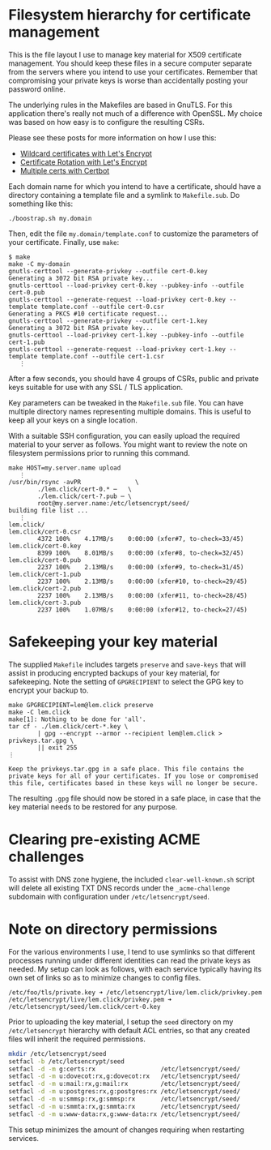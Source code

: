 # Filesystem hierarchy for certificate management

This is the file layout I use to manage key material for X509 certificate management. You should keep these files in a secure computer separate from the servers where you intend to use your certificates. Remember that compromising your private keys is worse than accidentally posting your password online.

The underlying rules in the Makefiles are based in GnuTLS. For this application there's really not much of a difference with OpenSSL. My choice was based on how easy is to configure the resulting CSRs.

Please see these posts for more information on how I use this:

* [Wildcard certificates with Let's Encrypt](https://lem.click/post/wildcard-certificates-with-letsencrypt/)
* [Certificate Rotation with Let's Encrypt](https://lem.click/post/certificate-rotation-with-letsencrypt/)
* [Multiple certs with Certbot](https://lem.click/post/multiple-certs-with-certbot/)

Each domain name for which you intend to have a certificate, should have a directory containing a template file and a symlink to `Makefile.sub`. Do something like this:

```
./boostrap.sh my.domain
```

Then, edit the file `my.domain/template.conf` to customize the parameters of your certificate. Finally, use `make`:

```
$ make
make -C my-domain
gnutls-certtool --generate-privkey --outfile cert-0.key
Generating a 3072 bit RSA private key...
gnutls-certtool --load-privkey cert-0.key --pubkey-info --outfile cert-0.pub
gnutls-certtool --generate-request --load-privkey cert-0.key --template template.conf --outfile cert-0.csr
Generating a PKCS #10 certificate request...
gnutls-certtool --generate-privkey --outfile cert-1.key
Generating a 3072 bit RSA private key...
gnutls-certtool --load-privkey cert-1.key --pubkey-info --outfile cert-1.pub
gnutls-certtool --generate-request --load-privkey cert-1.key --template template.conf --outfile cert-1.csr
   ⋮
```

After a few seconds, you should have 4 groups of CSRs, public and private keys suitable for use with any SSL / TLS application.

Key parameters can be tweaked in the `Makefile.sub` file. You can have multiple directory names representing multiple domains. This is useful to keep all your keys on a single location.

With a suitable SSH configuration, you can easily upload the required material to your server as follows. You might want to review the note on filesystem permissions prior to running this command.

```
make HOST=my.server.name upload
   ⋮
/usr/bin/rsync -avPR               \
		./lem.click/cert-0.* ⋯   \
		./lem.click/cert-?.pub ⋯ \
		root@my.server.name:/etc/letsencrypt/seed/
building file list ...
   ⋮
lem.click/
lem.click/cert-0.csr
        4372 100%    4.17MB/s    0:00:00 (xfer#7, to-check=33/45)
lem.click/cert-0.key
        8399 100%    8.01MB/s    0:00:00 (xfer#8, to-check=32/45)
lem.click/cert-0.pub
        2237 100%    2.13MB/s    0:00:00 (xfer#9, to-check=31/45)
lem.click/cert-1.pub
        2237 100%    2.13MB/s    0:00:00 (xfer#10, to-check=29/45)
lem.click/cert-2.pub
        2237 100%    2.13MB/s    0:00:00 (xfer#11, to-check=28/45)
lem.click/cert-3.pub
        2237 100%    1.07MB/s    0:00:00 (xfer#12, to-check=27/45)
```

# Safekeeping your key material

The supplied `Makefile` includes targets `preserve` and `save-keys` that will assist in producing encrypted backups of your key material, for safekeeping. Note the setting of `GPGRECIPIENT` to select the GPG key to encrypt your backup to.

```
make GPGRECIPIENT=lem@lem.click preserve
make -C lem.click
make[1]: Nothing to be done for 'all'.
tar cf - ./lem.click/cert-*.key \
		| gpg --encrypt --armor --recipient lem@lem.click > privkeys.tar.gpg \
		|| exit 255
⋮

Keep the privkeys.tar.gpg in a safe place. This file contains the
private keys for all of your certificates. If you lose or compromised
this file, certificates based in these keys will no longer be secure.
```

The resulting `.gpg` file should now be stored in a safe place, in case that the key material needs to be restored for any purpose.

# Clearing pre-existing ACME challenges

To assist with DNS zone hygiene, the included `clear-well-known.sh` script will delete all existing TXT DNS records under the `_acme-challenge` subdomain with configuration under `/etc/letsencrypt/seed`.

# Note on directory permissions

For the various environments I use, I tend to use symlinks so that different processes running under different identities can read the private keys as needed. My setup can look as follows, with each service typically having its own set of links so as to minimize changes to config files.

```
/etc/foo/tls/private.key ➜ /etc/letsencrypt/live/lem.click/privkey.pem
/etc/letsencrypt/live/lem.click/privkey.pem ➜ /etc/letsencrypt/seed/lem.click/cert-0.key
```

Prior to uploading the key material, I setup the `seed` directory on my `/etc/letsencrypt` hierarchy with default ACL entries, so that any created files will inherit the required permissions.

```bash
mkdir /etc/letsencrypt/seed
setfacl -b /etc/letsencrypt/seed
setfacl -d -m g:certs:rx                  /etc/letsencrypt/seed/
setfacl -d -m u:dovecot:rx,g:dovecot:rx   /etc/letsencrypt/seed/
setfacl -d -m u:mail:rx,g:mail:rx         /etc/letsencrypt/seed/
setfacl -d -m u:postgres:rx,g:postgres:rx /etc/letsencrypt/seed/
setfacl -d -m u:smmsp:rx,g:smmsp:rx       /etc/letsencrypt/seed/
setfacl -d -m u:smmta:rx,g:smmta:rx       /etc/letsencrypt/seed/
setfacl -d -m u:www-data:rx,g:www-data:rx /etc/letsencrypt/seed/
```

This setup minimizes the amount of changes requiring when restarting services.
